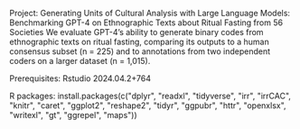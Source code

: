 Project:
Generating Units of Cultural Analysis with Large Language Models: Benchmarking GPT-4 on Ethnographic Texts about Ritual Fasting from 56 Societies
We evaluate GPT-4’s ability to generate binary codes from ethnographic texts on ritual fasting, comparing its outputs to a human consensus subset (n = 225) and to annotations from two independent
coders on a larger dataset (n = 1,015).

Prerequisites:
Rstudio 2024.04.2+764 

R packages:
install.packages(c("dplyr", "readxl", "tidyverse", "irr", "irrCAC", "knitr", "caret", "ggplot2", "reshape2", "tidyr", "ggpubr", "httr", "openxlsx", "writexl", "gt", "ggrepel", "maps"))



